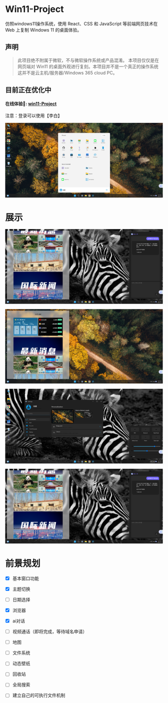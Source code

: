 # Win11-Project


仿照windows11操作系统，使用 React、CSS 和 JavaScript 等前端网页技术在 Web 上复制 Windows 11 的桌面体验。

## 声明

> 此项目绝不附属于微软，不与微软操作系统或产品混淆。 本项目仅仅是在网页端对 Win11 的桌面外观进行复刻。本项目并不是一个真正的操作系统 这并不是云主机/服务器/Windows 365 cloud PC。


## 目前正在优化中

#### 在线体验🌈: [win11-Project](http://154.8.175.183:3000/) 
注意：登录可以使用【李白】

![image](https://github.com/HeToNGi/win11-project/blob/master/public/home.png)

# 展示

![image](https://github.com/HeToNGi/win11-project/blob/master/public/72f8acb18baa5a652223df67e3c2bee.png)

![image](https://github.com/HeToNGi/win11-project/blob/master/public/75c8b7298506016dd1874156cda91c2.png)

![image](https://github.com/HeToNGi/win11-project/blob/master/public/baf26fcba2e978aa26640d55a5f094a.png)

![image](https://github.com/HeToNGi/win11-project/blob/master/public/72f8acb18baa5a652223df67e3c2bee.png)



# 前景规划

- [x] 基本窗口功能
- [x] 主题切换
- [ ] 日期选择
- [x] 浏览器
- [x] ai对话
- [ ] 视频通话（即将完成，等待域名申请）
- [ ] 地图
- [ ] 文件系统
- [ ] 动态壁纸
- [ ] 回收站
- [ ] 全局搜索
- [ ] 建立自己的可执行文件机制




